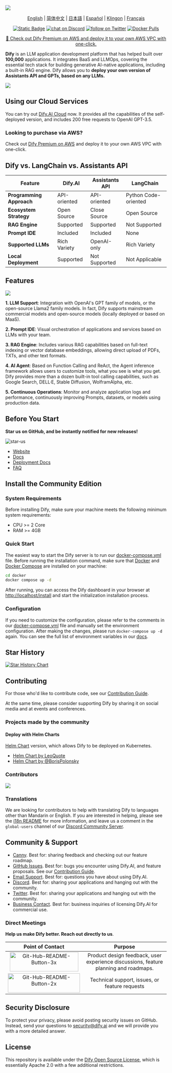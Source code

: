 [![](./images/describe.png)](https://dify.ai)
<p align="center">
  <a href="./README.md">English</a> |
  <a href="./README_CN.md">简体中文</a> |
  <a href="./README_JA.md">日本語</a> |
  <a href="./README_ES.md">Español</a> |
  <a href="./README_KL.md">Klingon</a> |
  <a href="./README_FR.md">Français</a>
</p>

<p align="center">
    <a href="https://dify.ai" target="_blank">
        <img alt="Static Badge" src="https://img.shields.io/badge/AI-Dify?logo=AI&logoColor=%20%23f5f5f5&label=Dify&labelColor=%20%23155EEF&color=%23EAECF0"></a>
    <a href="https://discord.gg/FngNHpbcY7" target="_blank">
        <img src="https://img.shields.io/discord/1082486657678311454?logo=discord"
            alt="chat on Discord"></a>
    <a href="https://twitter.com/intent/follow?screen_name=dify_ai" target="_blank">
        <img src="https://img.shields.io/twitter/follow/dify_ai?style=social&logo=X"
            alt="follow on Twitter"></a>
    <a href="https://hub.docker.com/u/langgenius" target="_blank">
        <img alt="Docker Pulls" src="https://img.shields.io/docker/pulls/langgenius/dify-web"></a>
</p>

<p align="center">
   <a href="https://aws.amazon.com/marketplace/pp/prodview-t22mebxzwjhu6" target="_blank">
   📌 Check out Dify Premium on AWS and deploy it to your own AWS VPC with one-click.
  </a>
</p>

**Dify** is an LLM application development platform that has helped built over **100,000** applications. It integrates BaaS and LLMOps, covering the essential tech stack for building generative AI-native applications, including a built-in RAG engine. Dify allows you to **deploy your own version of Assistants API and GPTs, based on any LLMs.**

![](./images/demo.png)



## Using our Cloud Services

You can try out [Dify.AI Cloud](https://dify.ai) now. It provides all the capabilities of the self-deployed version, and includes 200 free requests to OpenAI GPT-3.5.

### Looking to purchase via AWS?
Check out [Dify Premium on AWS](https://aws.amazon.com/marketplace/pp/prodview-t22mebxzwjhu6) and deploy it to your own AWS VPC with one-click. 

## Dify vs. LangChain vs. Assistants API

| Feature | Dify.AI | Assistants API | LangChain |
|---------|---------|----------------|-----------|
| **Programming Approach** | API-oriented | API-oriented | Python Code-oriented |
| **Ecosystem Strategy** | Open Source | Close Source | Open Source |
| **RAG Engine** | Supported | Supported | Not Supported |
| **Prompt IDE** | Included | Included | None |
| **Supported LLMs** | Rich Variety | OpenAI-only | Rich Variety |
| **Local Deployment** | Supported | Not Supported | Not Applicable |



## Features

![](./images/models.png)

**1. LLM Support**: Integration with OpenAI's GPT family of models, or the open-source Llama2 family models. In fact, Dify supports mainstream commercial models and open-source models (locally deployed or based on MaaS).

**2. Prompt IDE**: Visual orchestration of applications and services based on LLMs with your team.

**3. RAG Engine**: Includes various RAG capabilities based on full-text indexing or vector database embeddings, allowing direct upload of PDFs, TXTs, and other text formats.

**4. AI Agent**: Based on Function Calling and ReAct, the Agent inference framework allows users to customize tools, what you see is what you get. Dify provides more than a dozen built-in tool calling capabilities, such as Google Search, DELL·E, Stable Diffusion, WolframAlpha, etc.


**5. Continuous Operations**: Monitor and analyze application logs and performance, continuously improving Prompts, datasets, or models using production data.

## Before You Start

**Star us on GitHub, and be instantly notified for new releases!**

![star-us](https://github.com/langgenius/dify/assets/100913391/95f37259-7370-4456-a9f0-0bc01ef8642f)

- [Website](https://dify.ai)
- [Docs](https://docs.dify.ai)
- [Deployment Docs](https://docs.dify.ai/getting-started/install-self-hosted)
- [FAQ](https://docs.dify.ai/getting-started/faq) 


## Install the Community Edition

### System Requirements

Before installing Dify, make sure your machine meets the following minimum system requirements:

- CPU >= 2 Core
- RAM >= 4GB

### Quick Start

The easiest way to start the Dify server is to run our [docker-compose.yml](docker/docker-compose.yaml) file. Before running the installation command, make sure that [Docker](https://docs.docker.com/get-docker/) and [Docker Compose](https://docs.docker.com/compose/install/) are installed on your machine:

```bash
cd docker
docker compose up -d
```

After running, you can access the Dify dashboard in your browser at [http://localhost/install](http://localhost/install) and start the initialization installation process.

### Configuration

If you need to customize the configuration, please refer to the comments in our [docker-compose.yml](docker/docker-compose.yaml) file and manually set the environment configuration. After making the changes, please run `docker-compose up -d` again. You can see the full list of environment variables in our [docs](https://docs.dify.ai/getting-started/install-self-hosted/environments).


## Star History

[![Star History Chart](https://api.star-history.com/svg?repos=langgenius/dify&type=Date)](https://star-history.com/#langgenius/dify&Date)

## Contributing

For those who'd like to contribute code, see our [Contribution Guide](https://github.com/langgenius/dify/blob/main/CONTRIBUTING.md). 

At the same time, please consider supporting Dify by sharing it on social media and at events and conferences.

### Projects made by the community

#### Deploy with Helm Charts

[Helm Chart](https://helm.sh/) version, which allows Dify to be deployed on Kubernetes.

- [Helm Chart by LeoQuote](https://github.com/douban/charts/tree/master/charts/dify)
- [Helm Chart by @BorisPolonsky](https://github.com/BorisPolonsky/dify-helm)


### Contributors

<a href="https://github.com/langgenius/dify/graphs/contributors">
  <img src="https://contrib.rocks/image?repo=langgenius/dify" />
</a>

### Translations

We are looking for contributors to help with translating Dify to languages other than Mandarin or English. If you are interested in helping, please see the [i18n README](https://github.com/langgenius/dify/blob/main/web/i18n/README.md) for more information, and leave us a comment in the `global-users` channel of our [Discord Community Server](https://discord.gg/AhzKf7dNgk).

## Community & Support

* [Canny](https://feedback.dify.ai/). Best for: sharing feedback and checking out our feature roadmap.
* [GitHub Issues](https://github.com/langgenius/dify/issues). Best for: bugs you encounter using Dify.AI, and feature proposals. See our [Contribution Guide](https://github.com/langgenius/dify/blob/main/CONTRIBUTING.md).
* [Email Support](mailto:hello@dify.ai?subject=[GitHub]Questions%20About%20Dify). Best for: questions you have about using Dify.AI.
* [Discord](https://discord.gg/FngNHpbcY7). Best for: sharing your applications and hanging out with the community.
* [Twitter](https://twitter.com/dify_ai). Best for: sharing your applications and hanging out with the community.
* [Business Contact](mailto:business@dify.ai?subject=[GitHub]Business%20License%20Inquiry). Best for: business inquiries of licensing Dify.AI for commercial use.

### Direct Meetings

**Help us make Dify better. Reach out directly to us**.

|                       Point of Contact                       |                           Purpose                            |
| :----------------------------------------------------------: | :----------------------------------------------------------: |
| <a href='https://cal.com/guchenhe/15min' target='_blank'><img src='https://i.postimg.cc/fWBqSmjP/Git-Hub-README-Button-3x.png' border='0' alt='Git-Hub-README-Button-3x' height="60" width="214"/></a> | Product design feedback, user experience discussions, feature planning and roadmaps. |
| <a href='https://cal.com/pinkbanana' target='_blank'><img src='https://i.postimg.cc/LsRTh87D/Git-Hub-README-Button-2x.png' border='0' alt='Git-Hub-README-Button-2x' height="60" width="225"/></a> |        Technical support, issues, or feature requests        |

## Security Disclosure

To protect your privacy, please avoid posting security issues on GitHub. Instead, send your questions to security@dify.ai and we will provide you with a more detailed answer.

## License

This repository is available under the [Dify Open Source License](LICENSE), which is essentially Apache 2.0 with a few additional restrictions.
